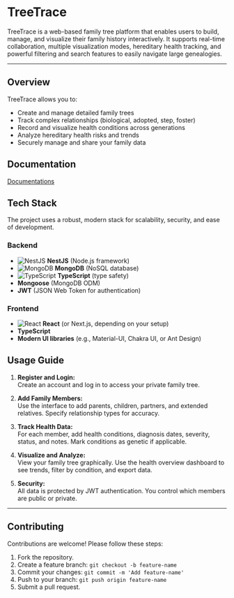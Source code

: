﻿# TreeTrace

TreeTrace is a web-based family tree platform that enables users to build, manage, and visualize their family history interactively. It supports real-time collaboration, multiple visualization modes, hereditary health tracking, and powerful filtering and search features to easily navigate large genealogies. 

---

## Overview

TreeTrace allows you to:
- Create and manage detailed family trees
- Track complex relationships (biological, adopted, step, foster)
- Record and visualize health conditions across generations
- Analyze hereditary health risks and trends
- Securely manage and share your family data

## Documentation

[Documentations](https://drive.google.com/drive/folders/1HHesYEW1SWfEYB-dUbtknCh0Ut1Vei1j?usp=sharing)

## Tech Stack

The project uses a robust, modern stack for scalability, security, and ease of development.

### Backend

- ![NestJS](https://nestjs.com/img/logo-small.svg) **NestJS** (Node.js framework)
- ![MongoDB](https://webassets.mongodb.com/_com_assets/cms/mongodb_logo1-76twgcu2dm.png) **MongoDB** (NoSQL database)
- ![TypeScript](https://raw.githubusercontent.com/remojansen/logo.ts/master/ts.png) **TypeScript** (type safety)
- **Mongoose** (MongoDB ODM)
- **JWT** (JSON Web Token for authentication)

### Frontend

- ![React](https://upload.wikimedia.org/wikipedia/commons/a/a7/React-icon.svg) **React** (or Next.js, depending on your setup)
- **TypeScript**
- **Modern UI libraries** (e.g., Material-UI, Chakra UI, or Ant Design)

## Usage Guide

1. **Register and Login:**  
   Create an account and log in to access your private family tree.

2. **Add Family Members:**  
   Use the interface to add parents, children, partners, and extended relatives. Specify relationship types for accuracy.

3. **Track Health Data:**  
   For each member, add health conditions, diagnosis dates, severity, status, and notes. Mark conditions as genetic if applicable.

4. **Visualize and Analyze:**  
   View your family tree graphically. Use the health overview dashboard to see trends, filter by condition, and export data.

5. **Security:**  
   All data is protected by JWT authentication. You control which members are public or private.

---

## Contributing

Contributions are welcome! Please follow these steps:
1. Fork the repository.
2. Create a feature branch: `git checkout -b feature-name`
3. Commit your changes: `git commit -m 'Add feature-name'`
4. Push to your branch: `git push origin feature-name`
5. Submit a pull request.
